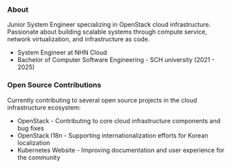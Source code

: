 ### About
Junior System Engineer specializing in OpenStack cloud infrastructure. Passionate about building scalable systems through compute service, network virtualization, and infrastructure as code. 

- System Engineer at NHN Cloud 
- Bachelor of Computer Software Engineering - SCH university (2021 - 2025)

### Open Source Contributions 
Currently contributing to several open source projects in the cloud infrastructure ecosystem:

- OpenStack - Contributing to core cloud infrastructure components and bug fixes
- OpenStack I18n - Supporting internationalization efforts for Korean localization
- Kubernetes Website - Improving documentation and user experience for the community
